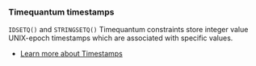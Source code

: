 ### Timequantum timestamps

`IDSETQ()` and `STRINGSETQ()` Timequantum constraints store integer value UNIX-epoch timestamps which are associated with specific values.

* [Learn more about Timestamps](/docs/sql-guide/data-types/data-type-timestamp)

